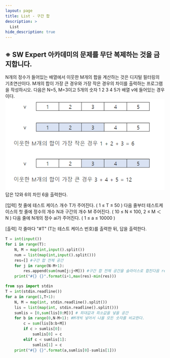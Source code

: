 ```yaml
---
layout: page
title: List - 구간 합
description: >
  List
hide_description: true
---
```


## ※ SW Expert 아카데미의 문제를 무단 복제하는 것을 금지합니다.
N개의 정수가 들어있는 배열에서 이웃한 M개의 합을 계산하는 것은 디지털 필터링의 기초연산이다.
M개의 합이 가장 큰 경우와 가장 작은 경우의 차이를 출력하는 프로그램을 작성하시오.
다음은 N=5, M=3이고 5개의 숫자 1 2 3 4 5가 배열 v에 들어있는 경우이다.
![list4](../image/2.png)
답은 12와 6의 차인 6을 출력한다.


[입력]
첫 줄에 테스트 케이스 개수 T가 주어진다.  ( 1 ≤ T ≤ 50 )
다음 줄부터 테스트케이스의 첫 줄에 정수의 개수 N과 구간의 개수 M 주어진다. ( 10 ≤ N ≤ 100,  2 ≤ M ＜ N )
다음 줄에 N개의 정수 ai가 주어진다. ( 1 ≤ a ≤ 10000 )

[출력]
각 줄마다 "#T" (T는 테스트 케이스 번호)를 출력한 뒤, 답을 출력한다.

~~~python
T = int(input())
for i in range(T):
    N, M = map(int,input().split())
    num = list(map(int,input().split()))
    res=[] #구간 합 전체 공간
    for j in range(N-M+1):
        res.append(sum(num[j:j+M])) #구간 합 전체 공간을 슬라이스로 합친다음 res에 추가
    print("#{} {}".format(i+1,max(res)-min(res)))
~~~

~~~python
from sys import stdin
T = int(stdin.readline())
for a in range(1,T+1):
    N, M = map(int, stdin.readline().split())
    lis = list(map(int, stdin.readline().split()))
    sumlis = [0,sum(lis[0:M])] # 최대값과 최소값을 넣을 공간
    for b in range(0,N-M+1): #M개씩 넣어서 나올 모든 숫자를 비교한다.
        c = sum(lis[b:b+M])
        if c > sumlis[0]:
            sumlis[0] = c
        elif c < sumlis[1]:
            sumlis[1] = c
    print("#{} {}".format(a,sumlis[0]-sumlis[1]))
~~~